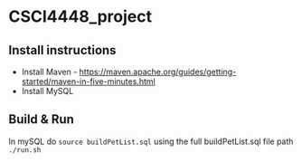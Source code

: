 # CSCI4448_project


## Install instructions
 - Install Maven - https://maven.apache.org/guides/getting-started/maven-in-five-minutes.html
 - Install MySQL

## Build & Run
In mySQL do `source buildPetList.sql` using the full buildPetList.sql file path
`./run.sh`
